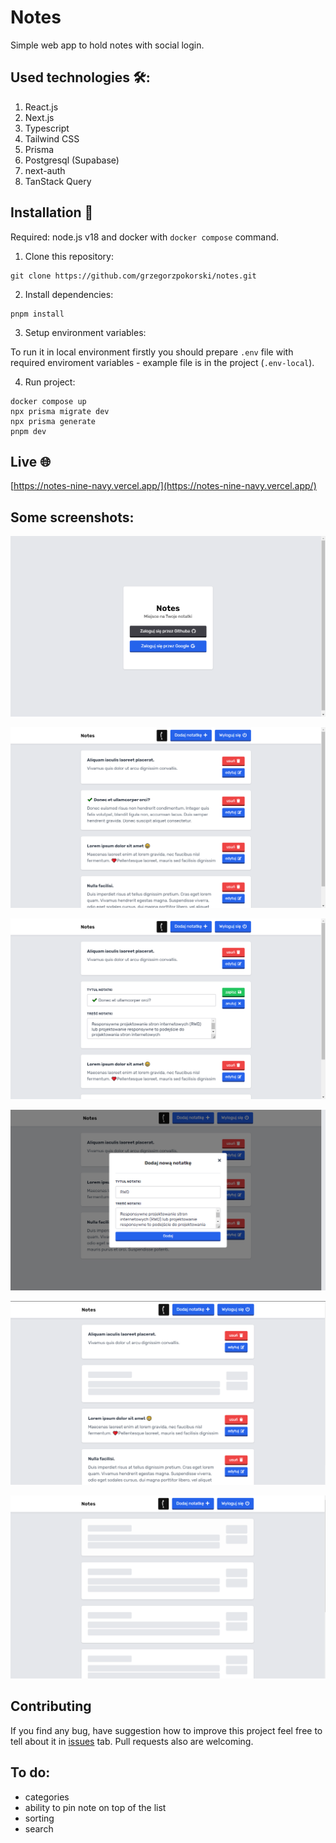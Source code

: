 # Notes

Simple web app to hold notes with social login.

## Used technologies 🛠️:

1. React.js
2. Next.js
3. Typescript
4. Tailwind CSS
5. Prisma
6. Postgresql (Supabase)
7. next-auth
8. TanStack Query

## Installation 👷

Required: node.js v18 and docker with `docker compose` command.

1. Clone this repository:

```
git clone https://github.com/grzegorzpokorski/notes.git
```

2. Install dependencies:

```
pnpm install
```

3. Setup environment variables:

To run it in local environment firstly you should prepare `.env` file with required enviroment variables - example file is in the project (`.env-local`).

4. Run project:

```
docker compose up
npx prisma migrate dev
npx prisma generate
pnpm dev
```

## Live 🌐

[https://notes-nine-navy.vercel.app/](https://notes-nine-navy.vercel.app/)

## Some screenshots:

![](/screenshots/1-login-page.png?raw=true)

![](/screenshots/2-user-page.png?raw=true)

![](/screenshots/3-edit-note.png?raw=true)

![](/screenshots/4-add-new-note.png?raw=true)

![](/screenshots/5-after-delete-note.png?raw=true)

![](/screenshots/6-skeleton.png?raw=true)

## Contributing

If you find any bug, have suggestion how to improve this project feel free to tell about it in [issues](https://github.com/grzegorzpokorski/notes.pl/issues) tab. Pull requests also are welcoming.

## To do:

- categories
- ability to pin note on top of the list
- sorting
- search 
